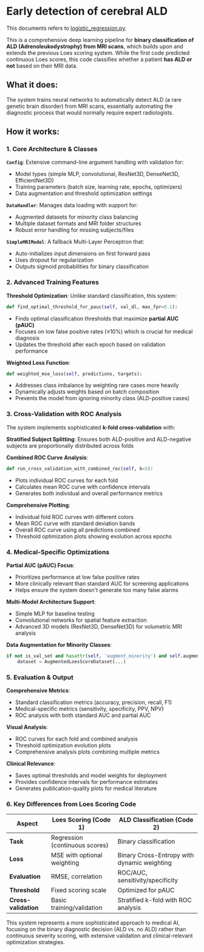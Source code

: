 # Early detection of cerebral ALD

This documents refers to [logistic_regression.py](/src/dcan/training/logistic_regression.py).

This is a comprehensive deep learning pipeline for **binary classification of ALD (Adrenoleukodystrophy) from MRI scans**, which builds upon and extends the previous Loes scoring system. While the first code predicted continuous Loes scores, this code classifies whether a patient **has ALD or not** based on their MRI data.

## What it does:

The system trains neural networks to automatically detect ALD (a rare genetic brain disorder) from MRI scans, essentially automating the diagnostic process that would normally require expert radiologists.

## How it works:

### **1. Core Architecture & Classes**

**`Config`**: Extensive command-line argument handling with validation for:
- Model types (simple MLP, convolutional, ResNet3D, DenseNet3D, EfficientNet3D)
- Training parameters (batch size, learning rate, epochs, optimizers)
- Data augmentation and threshold optimization settings

**`DataHandler`**: Manages data loading with support for:
- Augmented datasets for minority class balancing
- Multiple dataset formats and MRI folder structures
- Robust error handling for missing subjects/files

**`SimpleMRIModel`**: A fallback Multi-Layer Perceptron that:
- Auto-initializes input dimensions on first forward pass
- Uses dropout for regularization
- Outputs sigmoid probabilities for binary classification

### **2. Advanced Training Features**

**Threshold Optimization**: Unlike standard classification, this system:
```python
def find_optimal_threshold_for_pauc(self, val_dl, max_fpr=0.1):
```
- Finds optimal classification thresholds that maximize **partial AUC (pAUC)**
- Focuses on low false positive rates (≤10%) which is crucial for medical diagnosis
- Updates the threshold after each epoch based on validation performance

**Weighted Loss Function**: 
```python
def weighted_mse_loss(self, predictions, targets):
```
- Addresses class imbalance by weighting rare cases more heavily
- Dynamically adjusts weights based on batch composition
- Prevents the model from ignoring minority class (ALD-positive cases)

### **3. Cross-Validation with ROC Analysis**

The system implements sophisticated **k-fold cross-validation** with:

**Stratified Subject Splitting**: Ensures both ALD-positive and ALD-negative subjects are proportionally distributed across folds

**Combined ROC Curve Analysis**:
```python
def run_cross_validation_with_combined_roc(self, k=5):
```
- Plots individual ROC curves for each fold
- Calculates mean ROC curve with confidence intervals
- Generates both individual and overall performance metrics

**Comprehensive Plotting**:
- Individual fold ROC curves with different colors
- Mean ROC curve with standard deviation bands
- Overall ROC curve using all predictions combined
- Threshold optimization plots showing evolution across epochs

### **4. Medical-Specific Optimizations**

**Partial AUC (pAUC) Focus**: 
- Prioritizes performance at low false positive rates
- More clinically relevant than standard AUC for screening applications
- Helps ensure the system doesn't generate too many false alarms

**Multi-Model Architecture Support**:
- Simple MLP for baseline testing
- Convolutional networks for spatial feature extraction
- Advanced 3D models (ResNet3D, DenseNet3D) for volumetric MRI analysis

**Data Augmentation for Minority Classes**:
```python
if not is_val_set and hasattr(self, 'augment_minority') and self.augment_minority:
    dataset = AugmentedLoesScoreDataset(...)
```

### **5. Evaluation & Output**

**Comprehensive Metrics**:
- Standard classification metrics (accuracy, precision, recall, F1)
- Medical-specific metrics (sensitivity, specificity, PPV, NPV)
- ROC analysis with both standard AUC and partial AUC

**Visual Analysis**:
- ROC curves for each fold and combined analysis
- Threshold optimization evolution plots
- Comprehensive analysis plots combining multiple metrics

**Clinical Relevance**:
- Saves optimal thresholds and model weights for deployment
- Provides confidence intervals for performance estimates
- Generates publication-quality plots for medical literature

### **6. Key Differences from Loes Scoring Code**

| Aspect | Loes Scoring (Code 1) | ALD Classification (Code 2) |
|--------|----------------------|----------------------------|
| **Task** | Regression (continuous scores) | Binary classification |
| **Loss** | MSE with optional weighting | Binary Cross-Entropy with dynamic weighting |
| **Evaluation** | RMSE, correlation | ROC/AUC, sensitivity/specificity |
| **Threshold** | Fixed scoring scale | Optimized for pAUC |
| **Cross-validation** | Basic training/validation | Stratified k-fold with ROC analysis |

This system represents a more sophisticated approach to medical AI, focusing on the binary diagnostic decision (ALD vs. no ALD) rather than continuous severity scoring, with extensive validation and clinical-relevant optimization strategies.
